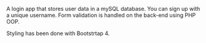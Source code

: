 A login app that stores user data in a mySQL database.
You can sign up with a unique username.
Form validation is handled on the back-end using PHP OOP.

Styling has been done with Bootstrtap 4.